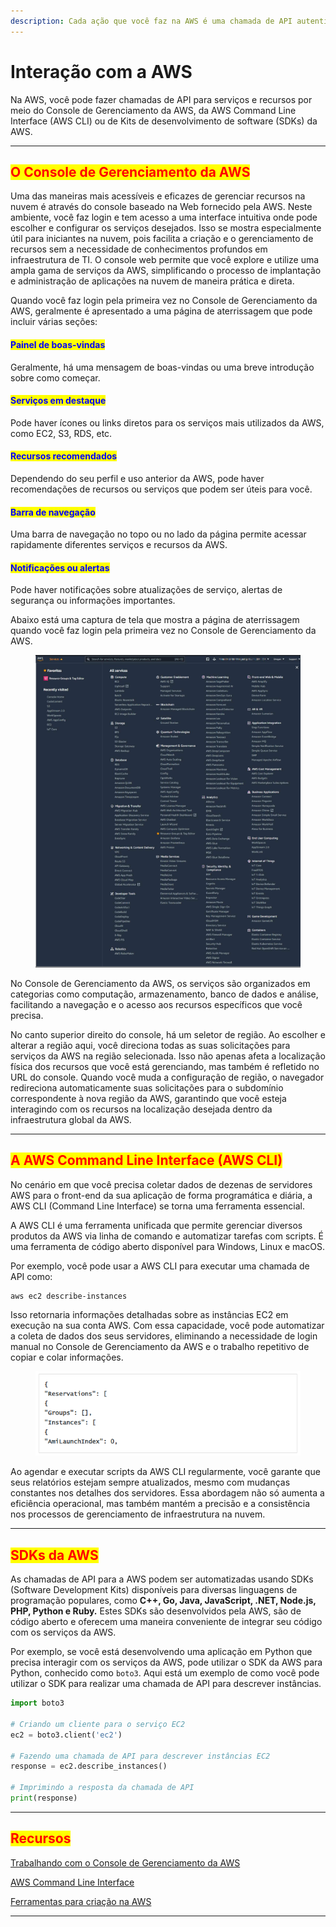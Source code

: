 ```yaml
---
description: Cada ação que você faz na AWS é uma chamada de API autenticada e autorizada.
---
```


# Interação com a AWS

Na AWS, você pode fazer chamadas de API para serviços e recursos por meio do Console de Gerenciamento da AWS, da AWS Command Line Interface (AWS CLI) ou de Kits de desenvolvimento de software (SDKs) da AWS.

***

## <mark style="color:red;">O Console de Gerenciamento da AWS</mark>

Uma das maneiras mais acessíveis e eficazes de gerenciar recursos na nuvem é através do console baseado na Web fornecido pela AWS. Neste ambiente, você faz login e tem acesso a uma interface intuitiva onde pode escolher e configurar os serviços desejados. Isso se mostra especialmente útil para iniciantes na nuvem, pois facilita a criação e o gerenciamento de recursos sem a necessidade de conhecimentos profundos em infraestrutura de TI. O console web permite que você explore e utilize uma ampla gama de serviços da AWS, simplificando o processo de implantação e administração de aplicações na nuvem de maneira prática e direta.

Quando você faz login pela primeira vez no Console de Gerenciamento da AWS, geralmente é apresentado a uma página de aterrissagem que pode incluir várias seções:

#### <mark style="color:blue;">**Painel de boas-vindas**</mark>

Geralmente, há uma mensagem de boas-vindas ou uma breve introdução sobre como começar.

#### <mark style="color:blue;">**Serviços em destaque**</mark>

Pode haver ícones ou links diretos para os serviços mais utilizados da AWS, como EC2, S3, RDS, etc.

#### <mark style="color:blue;">**Recursos recomendados**</mark>

Dependendo do seu perfil e uso anterior da AWS, pode haver recomendações de recursos ou serviços que podem ser úteis para você.

#### <mark style="color:blue;">**Barra de navegação**</mark>

Uma barra de navegação no topo ou no lado da página permite acessar rapidamente diferentes serviços e recursos da AWS.

#### <mark style="color:blue;">**Notificações ou alertas**</mark>

Pode haver notificações sobre atualizações de serviço, alertas de segurança ou informações importantes.

Abaixo está uma captura de tela que mostra a página de aterrissagem quando você faz login pela primeira vez no Console de Gerenciamento da AWS.

<figure><img src="../../.gitbook/assets/image (33) (1) (1).png" alt=""><figcaption></figcaption></figure>

No Console de Gerenciamento da AWS, os serviços são organizados em categorias como computação, armazenamento, banco de dados e análise, facilitando a navegação e o acesso aos recursos específicos que você precisa.

No canto superior direito do console, há um seletor de região. Ao escolher e alterar a região aqui, você direciona todas as suas solicitações para serviços da AWS na região selecionada. Isso não apenas afeta a localização física dos recursos que você está gerenciando, mas também é refletido no URL do console. Quando você muda a configuração de região, o navegador redireciona automaticamente suas solicitações para o subdomínio correspondente à nova região da AWS, garantindo que você esteja interagindo com os recursos na localização desejada dentro da infraestrutura global da AWS.

***

## <mark style="color:red;">A AWS Command Line Interface (AWS CLI)</mark>

No cenário em que você precisa coletar dados de dezenas de servidores AWS para o front-end da sua aplicação de forma programática e diária, a AWS CLI (Command Line Interface) se torna uma ferramenta essencial.

A AWS CLI é uma ferramenta unificada que permite gerenciar diversos produtos da AWS via linha de comando e automatizar tarefas com scripts. É uma ferramenta de código aberto disponível para Windows, Linux e macOS.

Por exemplo, você pode usar a AWS CLI para executar uma chamada de API como:

```shell
aws ec2 describe-instances
```

Isso retornaria informações detalhadas sobre as instâncias EC2 em execução na sua conta AWS. Com essa capacidade, você pode automatizar a coleta de dados dos seus servidores, eliminando a necessidade de login manual no Console de Gerenciamento da AWS e o trabalho repetitivo de copiar e colar informações.

<figure><img src="../../.gitbook/assets/image (1) (1) (1) (1) (1) (1) (1) (1).png" alt=""><figcaption></figcaption></figure>

Ao agendar e executar scripts da AWS CLI regularmente, você garante que seus relatórios estejam sempre atualizados, mesmo com mudanças constantes nos detalhes dos servidores. Essa abordagem não só aumenta a eficiência operacional, mas também mantém a precisão e a consistência nos processos de gerenciamento de infraestrutura na nuvem.

***

## <mark style="color:red;">SDKs da AWS</mark>

As chamadas de API para a AWS podem ser automatizadas usando SDKs (Software Development Kits) disponíveis para diversas linguagens de programação populares, como **C++, Go, Java, JavaScript, .NET, Node.js, PHP, Python e Ruby.** Estes SDKs são desenvolvidos pela AWS, são de código aberto e oferecem uma maneira conveniente de integrar seu código com os serviços da AWS.

Por exemplo, se você está desenvolvendo uma aplicação em Python que precisa interagir com os serviços da AWS, pode utilizar o SDK da AWS para Python, conhecido como `boto3`. Aqui está um exemplo de como você pode utilizar o SDK para realizar uma chamada de API para descrever instâncias.

```python
import boto3

# Criando um cliente para o serviço EC2
ec2 = boto3.client('ec2')

# Fazendo uma chamada de API para descrever instâncias EC2
response = ec2.describe_instances()

# Imprimindo a resposta da chamada de API
print(response)

```

***

## <mark style="color:red;">**Recursos**</mark>&#x20;

[Trabalhando com o Console de Gerenciamento da AWS](https://docs.aws.amazon.com/awsconsolehelpdocs/latest/gsg/getting-started.html)

[AWS Command Line Interface](https://aws.amazon.com/cli/)

[Ferramentas para criação na AWS](https://aws.amazon.com/tools/)

***
